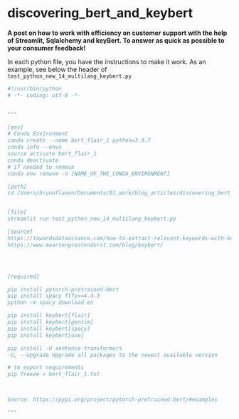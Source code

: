 # discovering_bert_and_keybert


**A post on how to work with efficiency on customer support with the help of Streamlit, Sqlalchemy and keyBert. To answer as quick as possible to your consumer feedback!**


In each python file, you have the instructions to make it work. As an example, see below the header of `test_python_new_14_multilang_keybert.py`


```python
#!/usr/bin/python
# -*- coding: utf-8 -*-


"""

[env]
# Conda Environment
conda create --name bert_flair_1 python=3.9.7
conda info --envs
source activate bert_flair_1
conda deactivate
# if needed to remove
conda env remove -n [NAME_OF_THE_CONDA_ENVIRONMENT]

[path]
cd /Users/brunoflaven/Documents/01_work/blog_articles/discovering_bert_and_keybert/example_keybert/


[file]
streamlit run test_python_new_14_multilang_keybert.py

[source]
https://towardsdatascience.com/how-to-extract-relevant-keywords-with-keybert-6e7b3cf889ae
https://www.maartengrootendorst.com/blog/keybert/




[required]

pip install pytorch-pretrained-bert
pip install spacy ftfy==4.4.3
python -m spacy download en

pip install keybert[flair]
pip install keybert[gensim]
pip install keybert[spacy]
pip install keybert[use]

pip install -U sentence-transformers
-U, --upgrade Upgrade all packages to the newest available version

# to export requirements
pip freeze > bert_flair_1.txt



Source: https://pypi.org/project/pytorch-pretrained-bert/#examples

"""

```





